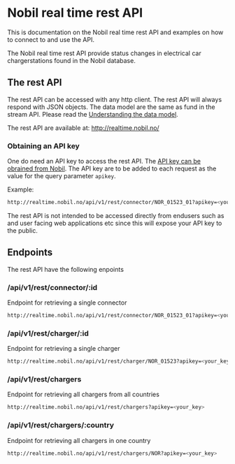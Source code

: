 # Nobil real time rest API

This is documentation on the Nobil real time rest API and examples on how to connect to and use the API.

The Nobil real time rest API provide status changes in electrical car chargerstations found in the Nobil database.



## The rest API

The rest API can be accessed with any http client. The rest API will always respond with JSON objects. The data model
are the same as fund in the stream API. Please read the [Understanding the data model](https://github.com/nobil/nobil-stream-api).

The rest API are available at: http://realtime.nobil.no/


### Obtaining an API key

One do need an API key to access the rest API. The [API key can be obrained from Nobil](http://nobil.no/index.php/bruk-use-api).
The API key are to be added to each request as the value for the query parameter `apikey`.

Example:

```sh
http://realtime.nobil.no/api/v1/rest/connector/NOR_01523_01?apikey=<your_key>
```

The rest API is not intended to be accessed directly from endusers such as and user facing web applications etc since this will
expose your API key to the public.



## Endpoints

The rest API have the following enpoints

### /api/v1/rest/connector/:id

Endpoint for retrieving a single connector

```sh
http://realtime.nobil.no/api/v1/rest/connector/NOR_01523_01?apikey=<your_key>
```

### /api/v1/rest/charger/:id

Endpoint for retrieving a single charger

```sh
http://realtime.nobil.no/api/v1/rest/charger/NOR_01523?apikey=<your_key>
```

### /api/v1/rest/chargers

Endpoint for retrieving all chargers from all countries

```sh
http://realtime.nobil.no/api/v1/rest/chargers?apikey=<your_key>
```

### /api/v1/rest/chargers/:country

Endpoint for retrieving all chargers in one country

```sh
http://realtime.nobil.no/api/v1/rest/chargers/NOR?apikey=<your_key>
```
